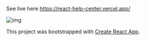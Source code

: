 See live here https://react-help-center.vercel.app/

![img](img.png)

This project was bootstrapped with [Create React App](https://github.com/facebook/create-react-app).
